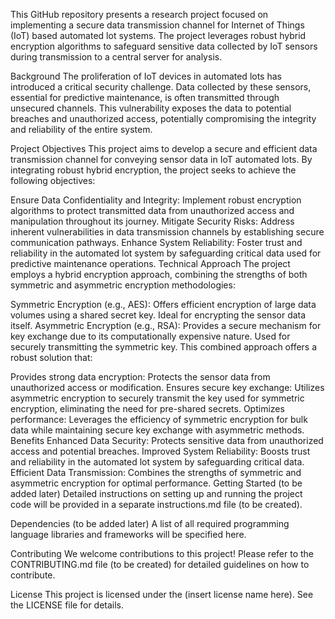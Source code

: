 This GitHub repository presents a research project focused on implementing a secure data transmission channel for Internet of Things (IoT) based automated lot systems. The project leverages robust hybrid encryption algorithms to safeguard sensitive data collected by IoT sensors during transmission to a central server for analysis.

Background
The proliferation of IoT devices in automated lots has introduced a critical security challenge. Data collected by these sensors, essential for predictive maintenance, is often transmitted through unsecured channels. This vulnerability exposes the data to potential breaches and unauthorized access, potentially compromising the integrity and reliability of the entire system.

Project Objectives
This project aims to develop a secure and efficient data transmission channel for conveying sensor data in IoT automated lots. By integrating robust hybrid encryption, the project seeks to achieve the following objectives:

Ensure Data Confidentiality and Integrity: Implement robust encryption algorithms to protect transmitted data from unauthorized access and manipulation throughout its journey.
Mitigate Security Risks: Address inherent vulnerabilities in data transmission channels by establishing secure communication pathways.
Enhance System Reliability: Foster trust and reliability in the automated lot system by safeguarding critical data used for predictive maintenance operations.
Technical Approach
The project employs a hybrid encryption approach, combining the strengths of both symmetric and asymmetric encryption methodologies:

Symmetric Encryption (e.g., AES): Offers efficient encryption of large data volumes using a shared secret key. Ideal for encrypting the sensor data itself.
Asymmetric Encryption (e.g., RSA): Provides a secure mechanism for key exchange due to its computationally expensive nature. Used for securely transmitting the symmetric key.
This combined approach offers a robust solution that:

Provides strong data encryption: Protects the sensor data from unauthorized access or modification.
Ensures secure key exchange: Utilizes asymmetric encryption to securely transmit the key used for symmetric encryption, eliminating the need for pre-shared secrets.
Optimizes performance: Leverages the efficiency of symmetric encryption for bulk data while maintaining secure key exchange with asymmetric methods.
Benefits
Enhanced Data Security: Protects sensitive data from unauthorized access and potential breaches.
Improved System Reliability: Boosts trust and reliability in the automated lot system by safeguarding critical data.
Efficient Data Transmission: Combines the strengths of symmetric and asymmetric encryption for optimal performance.
Getting Started (to be added later)
Detailed instructions on setting up and running the project code will be provided in a separate instructions.md file (to be created).

Dependencies (to be added later)
A list of all required programming language libraries and frameworks will be specified here.

Contributing
We welcome contributions to this project! Please refer to the CONTRIBUTING.md file (to be created) for detailed guidelines on how to contribute.

License
This project is licensed under the (insert license name here). See the LICENSE file for details.
